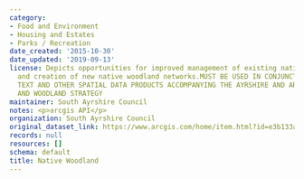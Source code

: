 ```yaml
---
category:
- Food and Environment
- Housing and Estates
- Parks / Recreation
date_created: '2015-10-30'
date_updated: '2019-09-13'
license: Depicts opportunities for improved management of existing native woodlands,
  and creation of new native woodland networks.MUST BE USED IN CONJUNCTION WITH THE
  TEXT AND OTHER SPATIAL DATA PRODUCTS ACCOMPANYING THE AYRSHIRE AND ARRAN FORESTRY
  AND WOODLAND STRATEGY
maintainer: South Ayrshire Council
notes: <p>arcgis API</p>
organization: South Ayrshire Council
original_dataset_link: https://www.arcgis.com/home/item.html?id=e3b133a049904c1bb64199218198d939
records: null
resources: []
schema: default
title: Native Woodland
---
```

